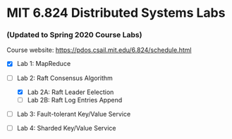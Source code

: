 # MIT 6.824 Distributed Systems Labs

### (Updated to Spring 2020 Course Labs)

Course website: https://pdos.csail.mit.edu/6.824/schedule.html

- [x] Lab 1: MapReduce

- [ ] Lab 2: Raft Consensus Algorithm
  - [x] Lab 2A: Raft Leader Eelection
  - [ ] Lab 2B: Raft Log Entries Append
- [ ] Lab 3: Fault-tolerant Key/Value Service

- [ ] Lab 4: Sharded Key/Value Service
